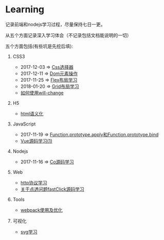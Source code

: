 # Learning

记录前端和nodejs学习过程，尽量保持七日一更。

从五个方面记录深入学习体会（不记录包括文档能说明的一切）

五个方面包括(有些坑是先挖后填):

1. CSS3

   - 2017-12-03 => [Css选择器](https://github.com/neverthanmore/learning-edit/blob/master/Css3/Css%E9%80%89%E6%8B%A9%E5%99%A8.md)
   - 2017-12-11 => [Dom元素操作](https://github.com/neverthanmore/learning-edit/blob/master/Css3/Dom%E5%85%83%E7%B4%A0%E6%93%8D%E4%BD%9C.md)
   - 2017-11-25 => [Flex布局学习](https://github.com/neverthanmore/learning-edit/blob/master/Css3/Flex%E5%B8%83%E5%B1%80%E5%AD%A6%E4%B9%A0.md)
   - 2018-01-20 => [Grid布局学习](https://github.com/neverthanmore/learning-edit/blob/master/Css3/Grid%E5%B8%83%E5%B1%80%E5%AD%A6%E4%B9%A0.md)
   - [如何使用will-change](https://github.com/neverthanmore/learning-edit/blob/master/README.md)


2. H5
   - [html语义化](https://github.com/neverthanmore/learning-edit/blob/master/H5/html%E8%AF%AD%E4%B9%89%E5%8C%96.md)

3. JavaScript

   - 2017-11-19 => [Function.prototype.apply和Function.prototype.bind](https://github.com/neverthanmore/learning-edit/blob/master/Javascript/Function.prototype.apply%E5%92%8CFunction.prototype.bind.md)
   - [Vue源码学习(1)](https://github.com/neverthanmore/learning-edit/blob/master/Javascript/Vue%E6%BA%90%E7%A0%81%E5%AD%A6%E4%B9%A0(1).md)


4. Nodejs
   - 2017-11-16 => [Co源码学习](https://github.com/neverthanmore/learning-edit/blob/master/Nodejs/Co%E6%BA%90%E7%A0%81%E8%A7%A3%E6%9E%90.md)

5. Web

   - [http协议学习]()
   - [关于点透问题fastClick源码学习](https://github.com/neverthanmore/learning-edit/blob/master/Web/%E5%85%B3%E4%BA%8E%E7%82%B9%E9%80%8F%E9%97%AE%E9%A2%98fastClick%E6%BA%90%E7%A0%81%E8%A7%A3%E6%9E%90.md)


6. Tools

   - [webpack使用及优化]()

7. 可视化

   - [svg学习]()

